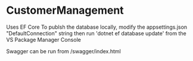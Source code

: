 # CustomerManagement

Uses EF Core
To publsh the database locally, modify the appsettings.json "DefaultConnection" string then run 'dotnet ef database update' from the VS Package Manager Console

Swagger can be run from /swagger/index.html
